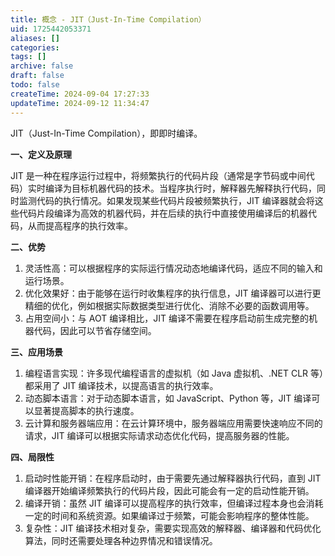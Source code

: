 ```yaml
---
title: 概念 - JIT（Just-In-Time Compilation）
uid: 1725442053371
aliases: []
categories: 
tags: []
archive: false
draft: false
todo: false
createTime: 2024-09-04 17:27:33
updateTime: 2024-09-12 11:34:47
---
```


JIT（Just-In-Time Compilation），即即时编译。

**一、定义及原理**

JIT 是一种在程序运行过程中，将频繁执行的代码片段（通常是字节码或中间代码）实时编译为目标机器代码的技术。当程序执行时，解释器先解释执行代码，同时监测代码的执行情况。如果发现某些代码片段被频繁执行，JIT 编译器就会将这些代码片段编译为高效的机器代码，并在后续的执行中直接使用编译后的机器代码，从而提高程序的执行效率。

**二、优势**

1. 灵活性高：可以根据程序的实际运行情况动态地编译代码，适应不同的输入和运行场景。
2. 优化效果好：由于能够在运行时收集程序的执行信息，JIT 编译器可以进行更精细的优化，例如根据实际数据类型进行优化、消除不必要的函数调用等。
3. 占用空间小：与 AOT 编译相比，JIT 编译不需要在程序启动前生成完整的机器代码，因此可以节省存储空间。

**三、应用场景**

1. 编程语言实现：许多现代编程语言的虚拟机（如 Java 虚拟机、.NET CLR 等）都采用了 JIT 编译技术，以提高语言的执行效率。
2. 动态脚本语言：对于动态脚本语言，如 JavaScript、Python 等，JIT 编译可以显著提高脚本的执行速度。
3. 云计算和服务器端应用：在云计算环境中，服务器端应用需要快速响应不同的请求，JIT 编译可以根据实际请求动态优化代码，提高服务器的性能。

**四、局限性**

1. 启动时性能开销：在程序启动时，由于需要先通过解释器执行代码，直到 JIT 编译器开始编译频繁执行的代码片段，因此可能会有一定的启动性能开销。
2. 编译开销：虽然 JIT 编译可以提高程序的执行效率，但编译过程本身也会消耗一定的时间和系统资源。如果编译过于频繁，可能会影响程序的整体性能。
3. 复杂性：JIT 编译技术相对复杂，需要实现高效的解释器、编译器和代码优化算法，同时还需要处理各种边界情况和错误情况。
